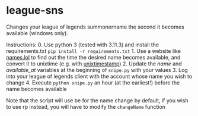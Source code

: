 # league-sns
Changes your league of legends summonername the second it becomes available (windows only).

Instructions:
    0. Use python 3 (tested with 3.11.3) and install the requirements.txt ```pip install -r requirements.txt```
    1. Use a website like [names.lol](https://www.nameslol.com/name-checker) to find out the time the desired name becomes available, and convert it to unixtime (e.g. with [unixtimestamp](https://www.unixtimestamp.com/))
    2. Update the *name* and *available_at* variables at the beginning of `snipe.py` with your values
    3. Log into your league of legends client with the account whose name you wish to change
    4. Execute ```python snipe.py``` an hour (at the earliest!) before the name becomes available

Note that the script will use be for the name change by default, if you wish to use rp instead, you will have to modify the ```changeName``` function